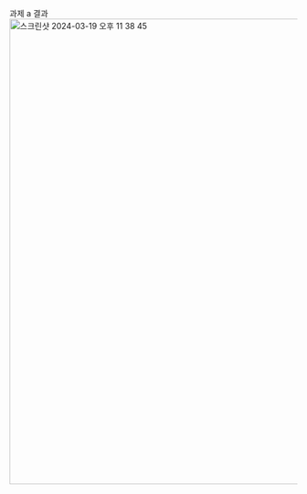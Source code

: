 
과제 a 결과
<img width="814" alt="스크린샷 2024-03-19 오후 11 38 45" src="https://github.com/jass-ss/react_vdom_homework/assets/89734122/8a1904ab-b27f-4cf2-88ea-947673bd135f">
